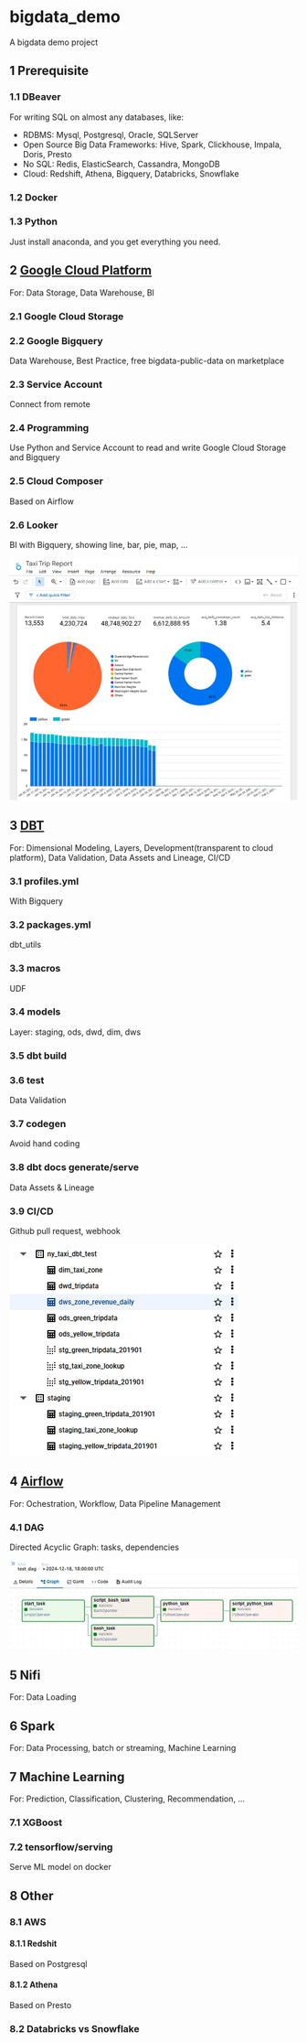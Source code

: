 # bigdata_demo
A bigdata demo project

## 1 Prerequisite
### 1.1 DBeaver
For writing SQL on almost any databases, like:
- RDBMS: Mysql, Postgresql, Oracle, SQLServer
- Open Source Big Data Frameworks: Hive, Spark, Clickhouse, Impala, Doris, Presto
- No SQL: Redis, ElasticSearch, Cassandra, MongoDB
- Cloud: Redshift, Athena, Bigquery, Databricks, Snowflake
### 1.2 Docker
### 1.3 Python
Just install anaconda, and you get everything you need.

## 2 <a href='https://github.com/barneywill/bigdata_demo/tree/main/google_cloud'>Google Cloud Platform</a>
For: Data Storage, Data Warehouse, BI
### 2.1 Google Cloud Storage
### 2.2 Google Bigquery
Data Warehouse, Best Practice, free bigdata-public-data on marketplace
### 2.3 Service Account
Connect from remote
### 2.4 Programming
Use Python and Service Account to read and write Google Cloud Storage and Bigquery
### 2.5 Cloud Composer
Based on Airflow
### 2.6 Looker
BI with Bigquery, showing line, bar, pie, map, ...

![looker](https://github.com/barneywill/bigdata_demo/blob/main/imgs/looker.jpg)

## 3 <a href='https://github.com/barneywill/bigdata_demo/tree/main/dbt'>DBT</a>
For: Dimensional Modeling, Layers, Development(transparent to cloud platform), Data Validation, Data Assets and Lineage, CI/CD
### 3.1 profiles.yml 
With Bigquery
### 3.2 packages.yml
dbt_utils
### 3.3 macros
UDF
### 3.4 models
Layer: staging, ods, dwd, dim, dws
### 3.5 dbt build
### 3.6 test
Data Validation
### 3.7 codegen
Avoid hand coding
### 3.8 dbt docs generate/serve
Data Assets & Lineage
### 3.9 CI/CD
Github pull request, webhook

![Data Warehouse Layers](https://github.com/barneywill/bigdata_demo/blob/main/imgs/bigquery_dataset_structure.jpg)

## 4 <a href='https://github.com/barneywill/bigdata_demo/tree/main/Airflow'>Airflow</a>
For: Ochestration, Workflow, Data Pipeline Management
### 4.1 DAG
Directed Acyclic Graph: tasks, dependencies

![dag](https://github.com/barneywill/bigdata_demo/blob/main/imgs/dag.jpg)

## 5 Nifi
For: Data Loading

## 6 Spark
For: Data Processing, batch or streaming, Machine Learning

## 7 Machine Learning
For: Prediction, Classification, Clustering, Recommendation, ...
### 7.1 XGBoost
### 7.2 tensorflow/serving
Serve ML model on docker

## 8 Other
### 8.1 AWS
#### 8.1.1 Redshit 
Based on Postgresql
#### 8.1.2 Athena
Based on Presto
### 8.2 Databricks vs Snowflake